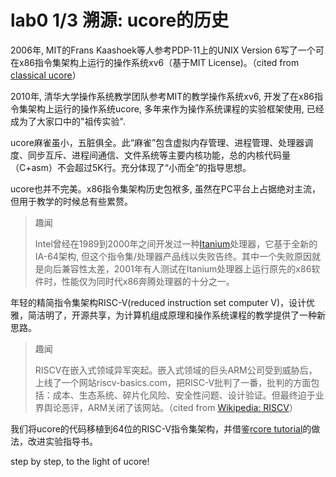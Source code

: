 # lab0  1/3 溯源: ucore的历史

2006年, MIT的Frans Kaashoek等人参考PDP-11上的UNIX Version 6写了一个可在x86指令集架构上运行的操作系统xv6（基于MIT License)。（cited from [classical ucore](https://chyyuu.gitbooks.io/ucore_os_docs/content/lab0/lab0_2_1_about_labs.html)）

2010年, 清华大学操作系统教学团队参考MIT的教学操作系统xv6, 开发了在x86指令集架构上运行的操作系统ucore, 多年来作为操作系统课程的实验框架使用, 已经成为了大家口中的"祖传实验". 

ucore麻雀虽小，五脏俱全。此“麻雀”包含虚拟内存管理、进程管理、处理器调度、同步互斥、进程间通信、文件系统等主要内核功能，总的内核代码量（C+asm）不会超过5K行。充分体现了“小而全”的指导思想。

ucore也并不完美。x86指令集架构历史包袱多, 虽然在PC平台上占据绝对主流，但用于教学的时候总有些累赘。

> 趣闻
>
> Intel曾经在1989到2000年之间开发过一种[Itanium](https://en.wikipedia.org/wiki/Itanium)处理器，它基于全新的IA-64架构, 但这个指令集/处理器产品线以失败告终。其中一个失败原因就是向后兼容性太差，2001年有人测试在Itanium处理器上运行原先的x86软件时，性能仅为同时代x86奔腾处理器的十分之一。

年轻的精简指令集架构RISC-V(reduced instruction set computer V)，设计优雅，简洁明了，开源共享，为计算机组成原理和操作系统课程的教学提供了一种新思路。

> 趣闻
>
> RISCV在嵌入式领域异军突起。嵌入式领域的巨头ARM公司受到威胁后，上线了一个网站riscv-basics.com，把RISC-V批判了一番，批判的方面包括：成本、生态系统、碎片化风险、安全性问题、设计验证。但最终迫于业界舆论恶评，ARM关闭了该网站。（cited from [Wikipedia: RISCV](https://zh.wikipedia.org/wiki/RISC-V#历史)）

我们将ucore的代码移植到64位的RISC-V指令集架构，并借鉴[rcore tutorial](https://rcore-os.github.io/rCore_tutorial_doc/)的做法，改进实验指导书。

step by step, to the light of ucore!